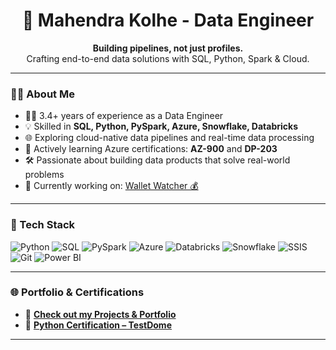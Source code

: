 <h1 align="center">🚀 Mahendra Kolhe - Data Engineer</h1>

<p align="center">
  <b>Building pipelines, not just profiles.</b><br/>
  Crafting end-to-end data solutions with SQL, Python, Spark & Cloud.
</p>

---

### 👨‍💻 About Me

- 🧑‍💻 3.4+ years of experience as a Data Engineer
- 💡 Skilled in **SQL, Python, PySpark, Azure, Snowflake, Databricks**
- 🌐 Exploring cloud-native data pipelines and real-time data processing
- 🧠 Actively learning Azure certifications: **AZ-900** and **DP-203**
- 🛠️ Passionate about building data products that solve real-world problems
- 🧾 Currently working on: [Wallet Watcher 💰](https://mahikolhe23.github.io/Mahikolhe.github.io/)

---

### 🧰 Tech Stack

![Python](https://img.shields.io/badge/-Python-333?style=flat&logo=python)
![SQL](https://img.shields.io/badge/-SQL-333?style=flat&logo=postgresql)
![PySpark](https://img.shields.io/badge/-PySpark-333?style=flat&logo=apachespark)
![Azure](https://img.shields.io/badge/-Azure-333?style=flat&logo=microsoftazure)
![Databricks](https://img.shields.io/badge/-Databricks-333?style=flat&logo=databricks)
![Snowflake](https://img.shields.io/badge/-Snowflake-333?style=flat&logo=snowflake)
![SSIS](https://img.shields.io/badge/-SSIS-333?style=flat)
![Git](https://img.shields.io/badge/-Git-333?style=flat&logo=git)
![Power BI](https://img.shields.io/badge/-PowerBI-333?style=flat&logo=powerbi)

---

### 🌐 Portfolio & Certifications

- 🧠 **[Check out my Projects & Portfolio](https://mahikolhe23.github.io/Mahikolhe.github.io/)**  
- 🧾 **[Python Certification – TestDome](https://www.testdome.com/certificates/1069a7e1a5d74f228b396b350ca529df)**

---
